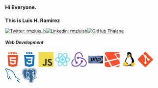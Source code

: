 
### Hi Everyone.
### This is Luis H. Ramirez

[![Twitter: rmzluis_h](https://img.shields.io/twitter/follow/rmzluis_h?style=social)](https://twitter.com/rmzluis_h)[![Linkedin: rmzluish](https://img.shields.io/badge/-rmzluish-blue?style=flat-square&logo=Linkedin&logoColor=white&link=https://www.linkedin.com/in/rmzluish/)](https://www.linkedin.com/in/rmzluish/)[![GitHub Thaiane](https://img.shields.io/github/followers/rmzluish?label=follow&style=social)](https://github.com/rmzluish)


##### Web Development

<img src="https://github.com/devicons/devicon/blob/master/icons/html5/html5-plain-wordmark.svg" alt="HTML Logo" width="50px" height="50px"> <img src="https://github.com/devicons/devicon/blob/master/icons/css3/css3-plain-wordmark.svg" alt="CSS Logo" width="50px" height="50px"> <img src="https://github.com/devicons/devicon/blob/master/icons/javascript/javascript-original.svg" alt="JavaScript Logo" width="50px" height="50px"> <img src="https://github.com/devicons/devicon/blob/master/icons/react/react-original.svg" alt="ReactJS Logo" width="50px" height="50px"> <img src="https://github.com/devicons/devicon/blob/master/icons/redux/redux-original.svg" alt="Redux Logo" width="50px" height="50px"> <img src="https://github.com/devicons/devicon/blob/master/icons/php/php-original.svg" alt="Php Logo" width="50px" height="50px"> <img src="https://github.com/devicons/devicon/blob/master/icons/laravel/laravel-plain.svg" alt="Laravel Logo" width="50px" height="50px"> <img src="https://github.com/devicons/devicon/blob/master/icons/linux/linux-original.svg" alt="Linux Logo" width="50px" height="50px"> <img src="https://github.com/devicons/devicon/blob/master/icons/git/git-original.svg" alt="Git Logo" width="50px" height="50px"> <img src="https://github.com/devicons/devicon/blob/master/icons/mysql/mysql-original.svg" alt="Mysql Logo" width="50px" height="50px"> <img src="https://github.com/devicons/devicon/blob/master/icons/postgresql/postgresql-plain.svg" alt="Postgres Logo" width="50px" height="50px">






<!--
**rmzluish/rmzluish** is a ✨ _special_ ✨ repository because its `README.md` (this file) appears on your GitHub profile.

Here are some ideas to get you started:

- 🔭 I’m currently working on ...
- 🌱 I’m currently learning ...
- 👯 I’m looking to collaborate on ...
- 🤔 I’m looking for help with ...
- 💬 Ask me about ...
- 📫 How to reach me: ...
- 😄 Pronouns: ...
- ⚡ Fun fact: ...
-->
